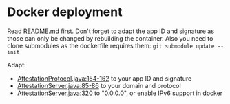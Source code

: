 
# Docker deployment

Read [README.md](/README.md) first.
Don't forget to adapt the app ID and signature  as those can only be changed by rebuilding the container.
Also you need to clone submodules as the dockerfile requires them: `git submodule update --init`

Adapt:
- [AttestationProtocol.java:154-162](/src/main/java/app/attestation/server/AttestationProtocol.java#L154-L162) to your app ID and signature
- [AttestationServer.java:85-86](/src/main/java/app/attestation/server/AttestationServer.java#L85-L86) to your domain and protocol
- [AttestationServer.java:320](/src/main/java/app/attestation/server/AttestationServer.java#L320) to "0.0.0.0", or enable IPv6 support in docker
